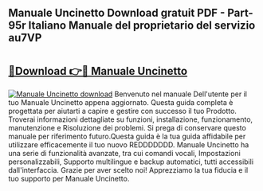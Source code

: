 ## Manuale Uncinetto Download gratuit PDF - Part-95r Italiano Manuale del proprietario del servizio au7VP

# <h2><a href="http://dfb4h9.blite.top/?on=Manuale+Uncinetto">🔗Download 👉🔴 Manuale Uncinetto</a></h2>

[![Manuale Uncinetto download](https://i.imgur.com/lujVjoI.png)](http://dfb4h9.blite.top/?on=Manuale+Uncinetto)
Benvenuto nel manuale Dell'utente per il tuo Manuale Uncinetto appena aggiornato. Questa guida completa è progettata per aiutarti a capire e gestire con successo il tuo Prodotto. Troverai informazioni dettagliate su funzioni, installazione, funzionamento, manutenzione e Risoluzione dei problemi. Si prega di conservare questo manuale per riferimento futuro.Questa guida è la tua guida affidabile per utilizzare efficacemente il tuo nuovo REDDDDDDD. Manuale Uncinetto ha una serie di funzionalità avanzate, tra cui comandi vocali, Impostazioni personalizzabili, Supporto multilingue e backup automatici, tutti accessibili dall'interfaccia. Grazie per aver scelto noi! Apprezziamo la tua fiducia e il tuo supporto per Manuale Uncinetto.

